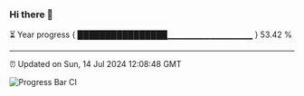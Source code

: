 ### Hi there 👋

⏳ Year progress { ████████████████▁▁▁▁▁▁▁▁▁▁▁▁▁▁ } 53.42 %

---

⏰ Updated on Sun, 14 Jul 2024 12:08:48 GMT

![Progress Bar CI](https://github.com/Shyam-Makwana/GitHub-Actions-Demo/workflows/Progress%20Bar%20CI/badge.svg)
